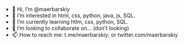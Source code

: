 - 👋 Hi, I’m @maerbarskiy
- 👀 I’m interested in html, css, python, java, js, SQL.
- 🌱 I’m currently learning htlm, css, python, SQL.
- 💞️ I’m looking to collaborate on... (don't looking)
- 📫 How to reach me: t.me/maerbarskiy; or twitter.com/maerbarskiy

<!---
maerbarskiy/maerbarskiy is a ✨ special ✨ repository because its `README.md` (this file) appears on your GitHub profile.
You can click the Preview link to take a look at your changes.
--->
